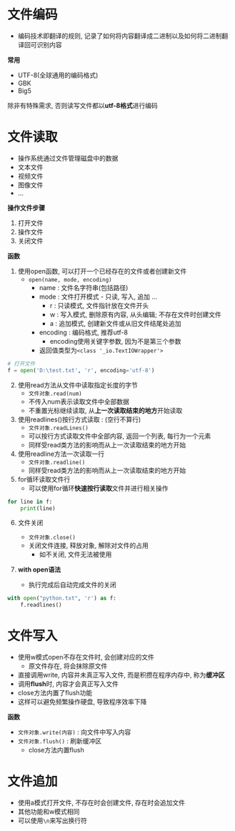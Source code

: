 
# 文件编码

- 编码技术即翻译的规则, 记录了如何将内容翻译成二进制以及如何将二进制翻译回可识别内容

**常用**
- UTF-8(全球通用的编码格式)
- GBK
- Big5

除非有特殊需求, 否则读写文件都以**utf-8格式**进行编码

# 文件读取

- 操作系统通过文件管理磁盘中的数据
- 文本文件
- 视频文件
- 图像文件
- ...

**操作文件步骤**
1. 打开文件
2. 操作文件
3. 关闭文件

**函数**
1. 使用open函数, 可以打开一个已经存在的文件或者创建新文件
   - `open(name, mode, encoding)`
	   - name : 文件名字符串(包括路径)
	   - mode : 文件打开模式 - 只读, 写入, 追加 ...
		   - r : 只读模式, 文件指针放在文件开头
		   - w : 写入模式, 删除原有内容, 从头编辑; 不存在文件时创建文件
		   - a : 追加模式, 创建新文件或从旧文件结尾处追加
	   - encoding : 编码格式, 推荐utf-8
		   - encoding使用关键字参数, 因为不是第三个参数
	   - 返回值类型为`<class '_io.TextIOWrapper'>`
```python
# 打开文件  
f = open('D:\test.txt', 'r', encoding='utf-8')
```

2. 使用read方法从文件中读取指定长度的字节
   - `文件对象.read(num)`
   - 不传入num表示读取文件中全部数据
   - 不重置光标继续读取, 从**上一次读取结束的地方**开始读取
3. 使用readlines()按行方式读取 : (空行不算行)
   - `文件对象.readLines()`
   - 可以按行方式读取文件中全部内容, 返回一个列表, 每行为一个元素
   - 同样受read类方法的影响而从上一次读取结束的地方开始
4. 使用readline方法一次读取一行
   - `文件对象.readline()`
   - 同样受read类方法的影响而从上一次读取结束的地方开始
5. for循环读取文件行
   - 可以使用for循环**快速按行读取**文件并进行相关操作
```python
for line in f:  
    print(line)
```

6. 文件关闭
   - `文件对象.close()`
   - 关闭文件连接, 释放对象, 解除对文件的占用
	   - 如不关闭, 文件无法被使用

7. **with open语法**
   - 执行完成后自动完成文件的关闭
```python
with open("python.txt", 'r') as f:
	f.readlines()
```

# 文件写入

- 使用w模式open不存在文件时, 会创建对应的文件
	- 原文件存在, 将会抹除原文件
- 直接调用write, 内容并未真正写入文件, 而是积攒在程序内存中, 称为**缓冲区**
- 调用**flush**时, 内容才会真正写入文件
- close方法内置了flush功能
- 这样可以避免频繁操作硬盘, 导致程序效率下降

**函数**
- `文件对象.write(内容)` : 向文件中写入内容
- `文件对象.flush()` : 刷新缓冲区
	- close方法内置flush

# 文件追加

- 使用a模式打开文件, 不存在时会创建文件, 存在时会追加文件
- 其他功能和w模式相同
- 可以使用`\n`来写出换行符



